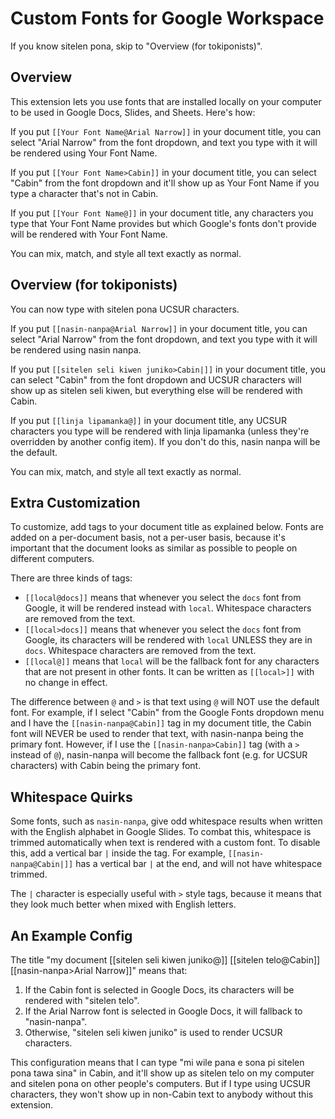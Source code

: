 # Custom Fonts for Google Workspace

If you know sitelen pona, skip to "Overview (for tokiponists)".

## Overview

This extension lets you use fonts that are installed locally on your computer to
be used in Google Docs, Slides, and Sheets. Here's how:

If you put `[[Your Font Name@Arial Narrow]]` in your document title, you can
select "Arial Narrow" from the font dropdown, and text you type with it will be
rendered using Your Font Name.

If you put `[[Your Font Name>Cabin]]` in your document title, you can select
"Cabin" from the font dropdown and it'll show up as Your Font Name if you type a
character that's not in Cabin.

If you put `[[Your Font Name@]]` in your document title, any characters you type
that Your Font Name provides but which Google's fonts don't provide will be
rendered with Your Font Name.

You can mix, match, and style all text exactly as normal.

## Overview (for tokiponists)

You can now type with sitelen pona UCSUR characters.

If you put `[[nasin-nanpa@Arial Narrow]]` in your document title, you can select
"Arial Narrow" from the font dropdown, and text you type with it will be
rendered using nasin nanpa.

If you put `[[sitelen seli kiwen juniko>Cabin|]]` in your document title, you
can select "Cabin" from the font dropdown and UCSUR characters will show up as
sitelen seli kiwen, but everything else will be rendered with Cabin.

If you put `[[linja lipamanka@]]` in your document title, any UCSUR characters
you type will be rendered with linja lipamanka (unless they're overridden by
another config item). If you don't do this, nasin nanpa will be the default.

You can mix, match, and style all text exactly as normal.

## Extra Customization

To customize, add tags to your document title as explained below. Fonts are
added on a per-document basis, not a per-user basis, because it's important that
the document looks as similar as possible to people on different computers.

There are three kinds of tags:

- `[[local@docs]]` means that whenever you select the `docs` font from Google,
  it will be rendered instead with `local`. Whitespace characters are removed
  from the text.
- `[[local>docs]]` means that whenever you select the `docs` font from Google,
  its characters will be rendered with `local` UNLESS they are in `docs`.
  Whitespace characters are removed from the text.
- `[[local@]]` means that `local` will be the fallback font for any characters
  that are not present in other fonts. It can be written as `[[local>]]` with no
  change in effect.

The difference between `@` and `>` is that text using `@` will NOT use the
default font. For example, if I select "Cabin" from the Google Fonts dropdown
menu and I have the `[[nasin-nanpa@Cabin]]` tag in my document title, the Cabin
font will NEVER be used to render that text, with nasin-nanpa being the primary
font. However, if I use the `[[nasin-nanpa>Cabin]]` tag (with a `>` instead of
`@`), nasin-nanpa will become the fallback font (e.g. for UCSUR characters) with
Cabin being the primary font.

## Whitespace Quirks

Some fonts, such as `nasin-nanpa`, give odd whitespace results when written with
the English alphabet in Google Slides. To combat this, whitespace is trimmed
automatically when text is rendered with a custom font. To disable this, add a
vertical bar `|` inside the tag. For example, `[[nasin-nanpa@Cabin|]]` has a
vertical bar `|` at the end, and will not have whitespace trimmed.

The `|` character is especially useful with `>` style tags, because it means
that they look much better when mixed with English letters.

## An Example Config

The title "my document [[sitelen seli kiwen juniko@]] [[sitelen telo@Cabin]]
[[nasin-nanpa>Arial Narrow]]" means that:

1. If the Cabin font is selected in Google Docs, its characters will be rendered
   with "sitelen telo".
2. If the Arial Narrow font is selected in Google Docs, it will fallback to
   "nasin-nanpa".
3. Otherwise, "sitelen seli kiwen juniko" is used to render UCSUR characters.

This configuration means that I can type "mi wile pana e sona pi sitelen pona
tawa sina" in Cabin, and it'll show up as sitelen telo on my computer and
sitelen pona on other people's computers. But if I type using UCSUR characters,
they won't show up in non-Cabin text to anybody without this extension.
